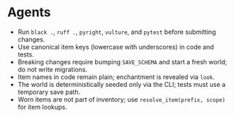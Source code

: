 # Agents

- Run `black .`, `ruff .`, `pyright`, `vulture`, and `pytest` before submitting changes.
- Use canonical item keys (lowercase with underscores) in code and tests.
- Breaking changes require bumping `SAVE_SCHEMA` and start a fresh world; do not write migrations.
- Item names in code remain plain; enchantment is revealed via `look`.
- The world is deterministically seeded only via the CLI; tests must use a temporary save path.
- Worn items are not part of inventory; use `resolve_item(prefix, scope)` for item lookups.
